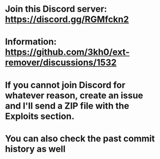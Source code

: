 # Join this Discord server: https://discord.gg/RGMfckn2
# Information: https://github.com/3kh0/ext-remover/discussions/1532 
# If you cannot join Discord for whatever reason, create an issue and I'll send a ZIP file with the Exploits section.
# You can also check the past commit history as well
